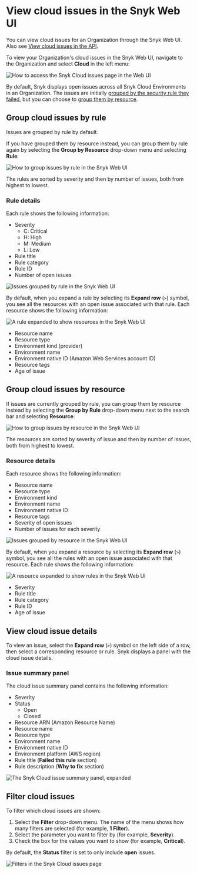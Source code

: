 # View cloud issues in the Snyk Web UI

You can view cloud issues for an Organization through the Snyk Web UI. Also see [View cloud issues in the API](view-cloud-issues-in-the-api.md).

To view your Organization's cloud issues in the Snyk Web UI, navigate to the Organization and select **Cloud** in the left menu:

![How to access the Snyk Cloud issues page in the Web UI](../../../.gitbook/assets/snyk-cloud-access-issues-page-2.png)

By default, Snyk displays open issues across all Snyk Cloud Environments in an Organization. The issues are initially [grouped by the security rule they failed](view-cloud-issues-in-the-snyk-web-ui.md#group-cloud-issues-by-rule), but you can choose to [group them by resource](view-cloud-issues-in-the-snyk-web-ui.md#group-cloud-issues-by-resource).

## Group cloud issues by rule

Issues are grouped by rule by default.

If you have grouped them by resource instead, you can group them by rule again by selecting the **Group by Resource** drop-down menu and selecting **Rule**:

![How to group issues by rule in the Snyk Web UI](../../../.gitbook/assets/how-to-group-by-rule-2.png)

The rules are sorted by severity and then by number of issues, both from highest to lowest.

### Rule details

Each rule shows the following information:

* Severity
  * C: Critical
  * H: High
  * M: Medium
  * L: Low
* Rule title
* Rule category
* Rule ID
* Number of open issues

![Issues grouped by rule in the Snyk Web UI](../../../.gitbook/assets/snyk-cloud-grouped-by-rule-2.png)

By default, when you expand a rule by selecting its **Expand row** (`>`) symbol, you see all the resources with an open issue associated with that rule. Each resource shows the following information:

![A rule expanded to show resources in the Snyk Web UI](../../../.gitbook/assets/snyk-cloud-grouped-by-rule-resource-3.png)

* Resource name
* Resource type
* Environment kind (provider)
* Environment name
* Environment native ID (Amazon Web Services account ID)
* Resource tags
* Age of issue

## Group cloud issues by resource

If issues are currently grouped by rule, you can group them by resource instead by selecting the **Group by Rule** drop-down menu next to the search bar and selecting **Resource**:

![How to group issues by resource in the Snyk Web UI](../../../.gitbook/assets/how-to-group-by-resource-2.png)

The resources are sorted by severity of issue and then by number of issues, both from highest to lowest.

### Resource details

Each resource shows the following information:

* Resource name
* Resource type
* Environment kind
* Environment name
* Environment native ID
* Resource tags
* Severity of open issues
* Number of issues for each severity

![Issues grouped by resource in the Snyk Web UI](../../../.gitbook/assets/snyk-cloud-grouped-by-resource-2.png)

By default, when you expand a resource by selecting its **Expand row** (`>`) symbol, you see all the rules with an open issue associated with that resource. Each rule shows the following information:

![A resource expanded to show rules in the Snyk Web UI](../../../.gitbook/assets/snyk-cloud-grouped-by-resource-rule-3.png)

* Severity
* Rule title
* Rule category
* Rule ID
* Age of issue

## View cloud issue details

To view an issue, select the **Expand row** (`>`) symbol on the left side of a row, then select a corresponding resource or rule. Snyk displays a panel with the cloud issue details.

### Issue summary panel

The cloud issue summary panel contains the following information:

* Severity
* Status
  * Open
  * Closed
* Resource ARN (Amazon Resource Name)
* Resource name
* Resource type
* Environment name
* Environment native ID
* Environment platform (AWS region)
* Rule title (**Failed this rule** section)
* Rule description (**Why to fix** section)

![The Snyk Cloud issue summary panel, expanded](../../../.gitbook/assets/snyk-cloud-issues-panel-2.png)

## Filter cloud issues

To filter which cloud issues are shown:

1. Select the **Filter** drop-down menu. The name of the menu shows how many filters are selected (for example, **1 Filter**).
2. Select the parameter you want to filter by (for example, **Severity**).
3. Check the box for the values you want to show (for example, **Critical**).

By default, the **Status** filter is set to only include **open** issues.

![Filters in the Snyk Cloud issues page](../../../.gitbook/assets/snyk-cloud-issue-filters-2.png)
